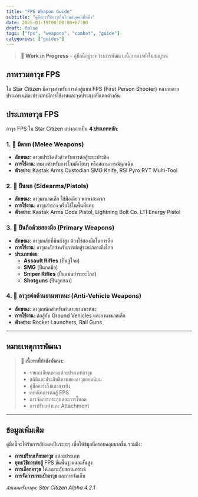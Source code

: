 ```yaml
---
title: "FPS Weapon Guide"
subtitle: "คู่มือการใช้อาวุธในโหมดบุคคลที่หนึ่ง"
date: 2025-01-19T00:00:00+07:00
draft: false
tags: ["fps", "weapons", "combat", "guide"]
categories: ["guides"]
---
```


> **🚧 Work in Progress** - คู่มือนี้อยู่ระหว่างการพัฒนา เนื้อหาอาจยังไม่สมบูรณ์

## ภาพรวมอาวุธ FPS

ใน Star Citizen มีอาวุธสำหรับการต่อสู้แบบ FPS (First Person Shooter) หลากหลายประเภท แต่ละประเภทมีการใช้งานและจุดประสงค์ที่แตกต่างกัน

## ประเภทอาวุธ FPS

อาวุธ FPS ใน Star Citizen แบ่งออกเป็น **4 ประเภทหลัก**:

### 1. 🔪 มีดพก (Melee Weapons)
- **ลักษณะ**: อาวุธประชิดตัวสำหรับการต่อสู้ระยะประชิด
- **การใช้งาน**: เหมาะสำหรับการโจมตีเงียบๆ หรือสถานการณ์ฉุกเฉิน
- **ตัวอย่าง**: Kastak Arms Custodian SMG Knife, RSI Pyro RYT Multi-Tool

### 2. 🔫 ปืนพก (Sidearms/Pistols)
- **ลักษณะ**: อาวุธขนาดเล็ก ใช้มือเดียว พกพาสะดวก
- **การใช้งาน**: อาวุธสำรอง หรือใช้ในพื้นที่แคบ
- **ตัวอย่าง**: Kastak Arms Coda Pistol, Lightning Bolt Co. LTI Energy Pistol

### 3. 🏹 ปืนถือด้วยสองมือ (Primary Weapons)
- **ลักษณะ**: อาวุธหลักที่มีพลังสูง ต้องใช้สองมือในการถือ
- **การใช้งาน**: อาวุธหลักสำหรับการต่อสู้ระยะกลางถึงไกล
- **ประเภทย่อย**:
  - **Assault Rifles** (ปืนจู่โจม)
  - **SMG** (ปืนกลมือ)
  - **Sniper Rifles** (ปืนแม่นยำระยะไกล)
  - **Shotguns** (ปืนลูกซอง)

### 4. 🚀 อาวุธต่อต้านยานพาหนะ (Anti-Vehicle Weapons)
- **ลักษณะ**: อาวุธหนักสำหรับทำลายยานพาหนะ
- **การใช้งาน**: ต่อสู้กับ Ground Vehicles และยานขนาดเล็ก
- **ตัวอย่าง**: Rocket Launchers, Rail Guns

---

## หมายเหตุการพัฒนา

> **📝 เนื้อหาที่กำลังพัฒนา:**
> - รายละเอียดของแต่ละประเภทอาวุธ
> - สถิติและประสิทธิภาพของอาวุธยอดนิยม
> - คู่มือการเล็งและการยิง
> - เทคนิคการต่อสู้ FPS
> - การจัดการกระสุนและการโหลด
> - การปรับแต่งและ Attachment

---

## ข้อมูลเพิ่มเติม

คู่มือนี้จะได้รับการอัปเดตเป็นระยะๆ เพื่อให้ข้มูลที่ครอบคลุมมากขึ้น รวมถึง:

- **การเปรียบเทียบอาวุธ** แต่ละประเภท
- **ยุทธวิธีการต่อสู้** FPS ขั้นพื้นฐานและขั้นสูง  
- **การเลือกอาวุธ** ให้เหมาะกับสถานการณ์
- **การจัดการกระเป๋าอาวุธ** และการจัดเก็บ

*อัปเดตครั้งล่าสุด: Star Citizen Alpha 4.2.1*
